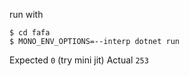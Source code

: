 run with

``` console
$ cd fafa
$ MONO_ENV_OPTIONS=--interp dotnet run
```

Expected `0` (try mini jit)
Actual `253`
